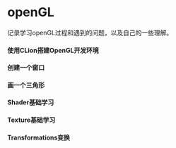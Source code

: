 # openGL

记录学习openGL过程和遇到的问题，以及自己的一些理解。

#### 使用CLion搭建OpenGL开发环境

#### 创建一个窗口

#### 画一个三角形

#### Shader基础学习

#### Texture基础学习

#### Transformations变换
